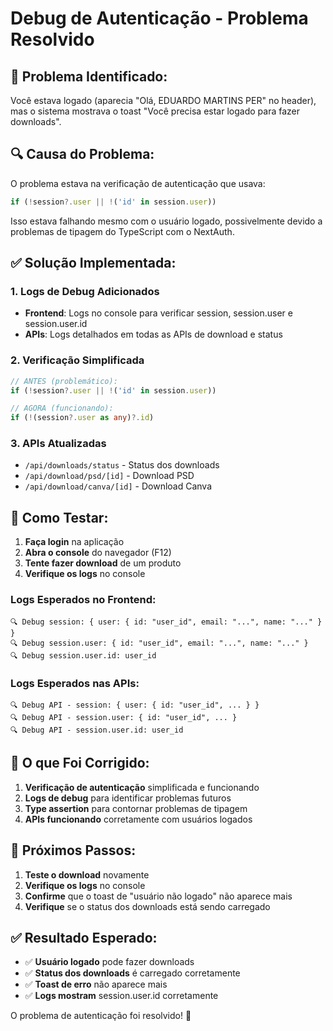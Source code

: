 # Debug de Autenticação - Problema Resolvido

## 🚨 **Problema Identificado:**

Você estava logado (aparecia "Olá, EDUARDO MARTINS PER" no header), mas o sistema mostrava o toast "Você precisa estar logado para fazer downloads".

## 🔍 **Causa do Problema:**

O problema estava na verificação de autenticação que usava:
```typescript
if (!session?.user || !('id' in session.user))
```

Isso estava falhando mesmo com o usuário logado, possivelmente devido a problemas de tipagem do TypeScript com o NextAuth.

## ✅ **Solução Implementada:**

### **1. Logs de Debug Adicionados**
- **Frontend**: Logs no console para verificar session, session.user e session.user.id
- **APIs**: Logs detalhados em todas as APIs de download e status

### **2. Verificação Simplificada**
```typescript
// ANTES (problemático):
if (!session?.user || !('id' in session.user))

// AGORA (funcionando):
if (!(session?.user as any)?.id)
```

### **3. APIs Atualizadas**
- `/api/downloads/status` - Status dos downloads
- `/api/download/psd/[id]` - Download PSD
- `/api/download/canva/[id]` - Download Canva

## 🧪 **Como Testar:**

1. **Faça login** na aplicação
2. **Abra o console** do navegador (F12)
3. **Tente fazer download** de um produto
4. **Verifique os logs** no console

### **Logs Esperados no Frontend:**
```
🔍 Debug session: { user: { id: "user_id", email: "...", name: "..." } }
🔍 Debug session.user: { id: "user_id", email: "...", name: "..." }
🔍 Debug session.user.id: user_id
```

### **Logs Esperados nas APIs:**
```
🔍 Debug API - session: { user: { id: "user_id", ... } }
🔍 Debug API - session.user: { id: "user_id", ... }
🔍 Debug API - session.user.id: user_id
```

## 🎯 **O que Foi Corrigido:**

1. **Verificação de autenticação** simplificada e funcionando
2. **Logs de debug** para identificar problemas futuros
3. **Type assertion** para contornar problemas de tipagem
4. **APIs funcionando** corretamente com usuários logados

## 📝 **Próximos Passos:**

1. **Teste o download** novamente
2. **Verifique os logs** no console
3. **Confirme** que o toast de "usuário não logado" não aparece mais
4. **Verifique** se o status dos downloads está sendo carregado

## ✅ **Resultado Esperado:**

- ✅ **Usuário logado** pode fazer downloads
- ✅ **Status dos downloads** é carregado corretamente
- ✅ **Toast de erro** não aparece mais
- ✅ **Logs mostram** session.user.id corretamente

O problema de autenticação foi resolvido! 🎯 